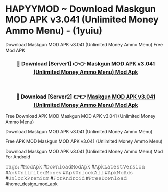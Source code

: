 # HAPYYMOD ~ Download Maskgun MOD APK v3.041 (Unlimited Money Ammo Menu) - (1yuiu)
Download Maskgun MOD APK v3.041 (Unlimited Money Ammo Menu) Free Mod APK

<div align="center">
<h3>🔴 Download [Server1] 👉👉 <a href="https://apk-comot.site?title=Maskgun_MOD_APK_v3.041_(Unlimited_Money_Ammo_Menu)">Maskgun MOD APK v3.041 (Unlimited Money Ammo Menu) Mod Apk</a></h3><br>

<h3>🔴 Download [Server2] 👉👉 <a href="https://apk-comot.site?title=Maskgun_MOD_APK_v3.041_(Unlimited_Money_Ammo_Menu)">Maskgun MOD APK v3.041 (Unlimited Money Ammo Menu) Mod Apk</a></h3>
</div>


Free Download APK MOD Maskgun MOD APK v3.041 (Unlimited Money Ammo Menu)

Download Maskgun MOD APK v3.041 (Unlimited Money Ammo Menu) 

Free APK MOD Maskgun MOD APK v3.041 (Unlimited Money Ammo Menu) 

Download Maskgun MOD APK v3.041 (Unlimited Money Ammo Menu) Mod For Android

𝚃𝚊𝚐𝚜: #𝙼𝚘𝚍𝙰𝚙𝚔 #𝙳𝚘𝚠𝚗𝚕𝚘𝚊𝚍𝙼𝚘𝚍𝙰𝚙𝚔 #𝙰𝚙𝚔𝙻𝚊𝚝𝚎𝚜𝚝𝚅𝚎𝚛𝚜𝚒𝚘𝚗 #𝙰𝚙𝚔𝚄𝚗𝚕𝚒𝚖𝚒𝚝𝚎𝚍𝙼𝚘𝚗𝚎𝚢 #𝙰𝚙𝚔𝚄𝚗𝚕𝚘𝚌𝚔𝙰𝚕𝚕 #𝙰𝚙𝚔𝙽𝚘𝙰𝚍𝚜 #𝚄𝚗𝚕𝚘𝚌𝚔𝙿𝚛𝚎𝚖𝚒𝚞𝚖 #𝙵𝚘𝚛𝙰𝚗𝚍𝚛𝚘𝚒𝚍 #𝙵𝚛𝚎𝚎𝙳𝚘𝚠𝚗𝚕𝚘𝚊𝚍 #home_design_mod_apk